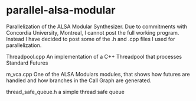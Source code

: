 # parallel-alsa-modular
Parallelization of the ALSA Modular Synthesizer.
Due to commitments with Concordia University, Montreal, I cannot post the full working program. Instead I have decided to post some of the .h and .cpp files I used for parallelization.

Threadpool.cpp An implementation of a C++ Threadpool that processes Standard Futures

m_vca.cpp One of the ALSA Modulars modules, that shows how futures are handled and how branches in the Call Graph are generated.

thread_safe_queue.h a simple thread safe queue

